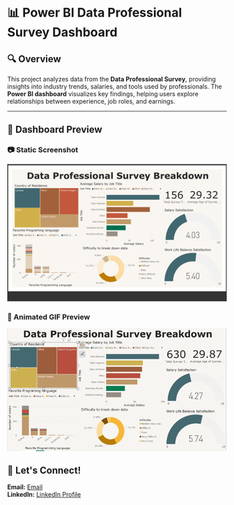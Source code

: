 # 📊 Power BI Data Professional Survey Dashboard

## 🔍 Overview  
This project analyzes data from the **Data Professional Survey**, providing insights into industry trends, salaries, and tools used by professionals. The **Power BI dashboard** visualizes key findings, helping users explore relationships between experience, job roles, and earnings.

---

## 📸 Dashboard Preview  
### 📷 Static Screenshot  
![Power BI Dashboard](https://github.com/shrinemary/surveyPowerBI/blob/main/DataProfessionalSurveyPortfolioSS.png)  

### 🎥 Animated GIF Preview  
![Power BI Dashboard GIF](https://github.com/shrinemary/surveyPowerBI/blob/main/DataProfessionalSurveyShortVideo.gif)

## 👥 Let's Connect!  
**Email:** [Email](mailto:maryshrine18@gmail.com)  
**LinkedIn:** [LinkedIn Profile](https://www.linkedin.com/in/shrinemary-analyst/)
